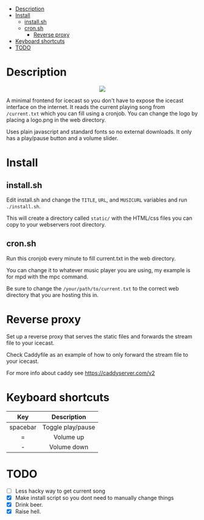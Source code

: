- [Description](#description)
- [Install](#install)
  * [install.sh](#installsh)
  * [cron.sh](#cronsh)
	* [Reverse proxy](#reverse-proxy)
- [Keyboard shortcuts](#keyboard-shortcuts)
- [TODO](#todo)

# Description
<p align="center">
  <img src="https://i.postimg.cc/XJyJVhkq/screenshot-icecast-minimal-frontend.png" />
</p>

A minimal frontend for icecast so you don't have to expose the icecast interface on the internet.
It reads the current playing song from `/current.txt` which you can fill using a cronjob.
You can change the logo by placing a logo.png in the web directory.


Uses plain javascript and standard fonts so no external downloads.
It only has a play/pause button and a volume slider. 

# Install

## install.sh
Edit install.sh and change the `TITLE`, `URL`, and `MUSICURL` variables and run `./install.sh`.

This will create a directory called `static/` with the HTML/css files you can copy to your webservers root directory.

## cron.sh
Run this cronjob every minute to fill current.txt in the web directory.

You can change it to whatever music player you are using, my example is for mpd with the mpc command.

Be sure to change the `/your/path/to/current.txt` to the correct web directory that you are hosting this in.

# Reverse proxy
Set up a reverse proxy that serves the static files and forwards the stream file to your icecast.

Check Caddyfile as an example of how to only forward the stream file to your icecast.

For more info about caddy see https://caddyserver.com/v2

# Keyboard shortcuts
|Key     |Description      |
|:------:|:---------------:|
|spacebar|Toggle play/pause|
|=       |Volume up        |
|-       |Volume down      |


# TODO

- [ ] Less hacky way to get current song
- [x] Make install script so you dont need to manually change things
- [X] Drink beer.
- [X] Raise hell.
